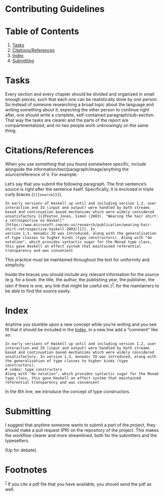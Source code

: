 # Contributing Guidelines

# Table of Contents

1.  [Tasks](#orgb1c93e8)
2.  [Citations/References](#org24dbcc4)
3.  [Index](#orgad7fc57)
4.  [Submitting](#orgaaa51fa)



<a id="orgb1c93e8"></a>

# Tasks

Every section and every chapter should be divided and organized in small enough pieces, such that each one can be realistically done by one person. So instead of someone researching a broad topic about the language and writing something about it, expecting the other person to continue right after, one should write a complete, self-contained paragraph/sub-section. That way the tasks are clearer and the parts of the report are compartmentalized, and no two people work unknowingly on the same thing. 


<a id="org24dbcc4"></a>

# Citations/References

When you use something that you found somewhere specific, include alongside the information/text/paragraph/image/anything the source/reference of it. For example:

Let&rsquo;s say that you submit the following paragraph. The first sentence&rsquo;s source is right after the sentence itself. Specifically, it is enclosed in triple curly braces (`{{{source}}}`).

    In early versions of Haskell up until and including version 1.2, user
    interaction and IO (input and output) were handled by both streams
    based and continuation based mechanisms which were widely considered
    unsatisfactory {{{Peyton Jones, Simon (2003). "Wearing the hair shirt:
    a retrospective on Haskell"
    [https://www.microsoft.com/en-us/research/publication/wearing-hair-shirt-retrospective-haskell-2003/]}}}. In
    version 1.3, monadic IO was introduced, along with the generalisation
    of type classes to higher kinds (type constructors). Along with "do
    notation", which provides syntactic sugar for the Monad type class,
    this gave Haskell an effect system that maintained referential
    transparency and was convenient

This practice must be maintained throughout the text for uniformity and simplicity.

Inside the braces you should include any relevant information for the source (e.g. for a book: the title, the author, the publishing year, the publisher, the isbn if there is one, any link that might be useful etc.)<sup><a id="fnr.1" class="footref" href="#fn.1" role="doc-backlink">1</a></sup>, for the maintainers to be able to find the source easily.


<a id="orgad7fc57"></a>

# Index

Anytime you stumble upon a new concept while you&rsquo;re writing and you see fit that it should be included in the [Index](https://en.wikipedia.org/wiki/Index_(publishing)), in a new line add a &ldquo;comment&rdquo; like so:

    In early versions of Haskell up until and including version 1.2, user
    interaction and IO (input and output) were handled by both streams
    based and continuation based mechanisms which were widely considered
    unsatisfactory. In version 1.3, monadic IO was introduced, along with
    the generalisation of type classes to higher kinds (type constructors).
    # index: type constructors
    Along with "do notation", which provides syntactic sugar for the Monad
    type class, this gave Haskell an effect system that maintained
    referential transparency and was convenient

In the 6th line, we introduce the concept of type constructors.


<a id="orgaaa51fa"></a>

# Submitting

I suggest that anytime someone wants to submit a part of the project, they should make a pull request (PR) on the repository of the project. This makes the workflow clearer and more streamlined, both for the submitters and the typesetters.

(Up for debate).


# Footnotes

<sup><a id="fn.1" href="#fnr.1">1</a></sup> If you cite a pdf file that you have available, you should send the pdf as well.
